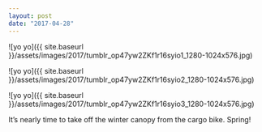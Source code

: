 ```yaml
---
layout: post
date: "2017-04-28"
---
```


![yo yo]({{ site.baseurl }}/assets/images/2017/tumblr_op47yw2ZKf1r16syio1_1280-1024x576.jpg)

![yo yo]({{ site.baseurl }}/assets/images/2017/tumblr_op47yw2ZKf1r16syio2_1280-1024x576.jpg)

![yo yo]({{ site.baseurl }}/assets/images/2017/tumblr_op47yw2ZKf1r16syio3_1280-1024x576.jpg)

It’s nearly time to take off the winter canopy from the cargo bike. Spring!
